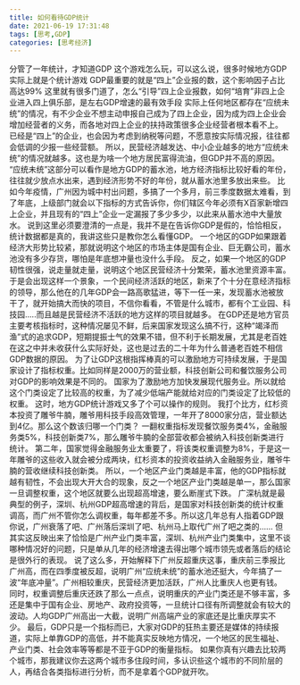 ```yaml
---
title: 如何看待GDP统计
date: 2021-06-19 17:31:48
tags: [思考,GDP]
categories: [思考经济]
---
```


分管了一年统计，才知道GDP<!-- more --> 这个游戏怎么玩，可以这么说，很多时候地方GDP实际上就是个统计游戏
GDP最重要的就是“四上”企业报的数，这个影响因子占比高达99%
这里就有很多门道了，怎么“引导”四上企业报数，如何“培育”非四上企业进入四上俱乐部，是左右GDP增速的最有效手段
实际上任何地区都存在“应统未统”的情况，有不少企业不想主动申报自己成为了四上企业，因为成为四上企业会增加经营者的义务，而各地对四上企业的扶持政策很多企业经营者根本看不上。
已经是“四上”的企业，也会因为考虑到纳税等问题，不愿意按实际情况报，往往都会低调的少报一些经营额。
所以，民营经济越发达、中小企业越多的地方“应统未统”的情况就越多。这也是为啥一个地方居民富得流油，但GDP并不高的原因。
“应统未统”这部分可以看作是地方GDP的蓄水池，地方经济指标比较好看的年份，往往就少放点水出来，遇到经济形势不好的年份，就从蓄水池里多放出来些。
比如今年疫情，广州因为城中村出问题，多搞了一个多月，前三季度数据太难看，到了年底，上级部门就会以下指标的方式告诉你，你们辖区今年必须有X百家新增四上企业，并且现有的“四上”企业一定漏报了多少多少，以此来从蓄水池中大量放水。
说到这里必须要澄清的一点是，我并不是在告诉你GDP是假的，恰恰相反，统计数据都是真的，我讲这些只是教你怎么看懂GDP。
一个地区的GDP如果跟着经济大形势比较紧，那就说明这个地区的市场主体是国有企业、巨无霸公司，蓄水池没有多少存货，哪怕是年底想冲量也没什么手段。
反之，如果一个地区的GDP韧性很强，说走量就走量，说明这个地区民营经济十分繁荣，蓄水池里资源丰富。
于是会出现这样一个景象，一个民间经济活跃的地区，新来了个十分在意经济指标的领导，那么他在的几年GDP会一路高歌猛进，等下一任一来，发现蓄水池被放干了，就开始搞大而快的项目，不信你看看，不管是什么城市，都有个工业园、科技园.....而且越是民营经济不活跃的地方这样的项目就越多。
在GDP还是地方官员主要考核指标时，这种情况屡见不鲜，后来国家发现这么搞不行，这种“竭泽而渔”式的追求GDP，短期提振士气的效果不错，但不利于长期发展，尤其是老百姓在这之中并未收获什么实际好处，这也是过去的二十年为什么普通老百姓不相信GDP数据的原因。
为了让GDP这根指挥棒真的可以激励地方可持续发展，于是国家设计了指标权重。比如同样是2000万的营业额，科技创新公司和餐饮服务公司对GDP的影响效果是不同的。
国家为了激励地方加快发展现代服务业。所以就给这个门类设定了比较高的权重，为了减少低端产能就给对应的门类设定了比较低的权重。
这时，地方GDP统计游戏又多了个可以操作的规则。
我打个比方，红杉资本投资了雕爷牛腩，雕爷用科技手段高效管理，一年开了8000家分店，营业额达到4亿。那么这个数该归哪一个门类？
一翻权重指标发现餐饮服务类4%，金融服务类5%，科技创新类7%，那么雕爷牛腩的全部营收都会被纳入科技创新类进行统计。
第二年，国家觉得金融服务业太重要了，将该类权重调整为8%，于是这一年雕爷的这些收入就会被分成两块，红杉资本的投资收益纳入金融服务业，雕爷牛腩的营收继续科技创新类。
所以，一个地区产业门类越是丰富，他的GDP指标就越有韧性，不会出现大开大合的现象，反之一个地区产业门类越是单一，那么国家一旦调整权重，这个地区就要么出现超高增速，要么断崖式下跌。
广深杭就是最典型的例子，深圳、杭州GDP超高增速的背后，是国家对科技创新类的统计权重调高，而广州不管你怎么调权重，每年都差不多。所以这几年总有人指着GDP跟你说，广州衰落了吧、广州落后深圳了吧、杭州马上取代广州了吧之类的……
但其实这反映出来了恰恰是广州产业门类丰富，深圳、杭州产业门类集中，这里不谈哪种情况好的问题，只是单从几年的经济增速去得出哪个城市领先或者落后的结论是很外行的表现。
说了这么多，开始解释下广州反超重庆这事，重庆前三季报比广州高，而在四季度被反超，说明广州“应统未统”的蓄水池还挺大，今年搞了一波“年底冲量”。广州相较重庆，民营经济更加活跃，广州人比重庆人也更有钱。
同时，权重调整后重庆还跌了那么一点点，说明重庆的产业门类还是不够丰富，多还是集中于国有企业、房地产、政府投资等，一旦统计口径有所调整就会有较大的波动。人均GDP广州高出一大截，说明广州高端产业的家底还是比重庆厚实不少。
最后，GDP只是一个指标而已，大家对GDP的狂热主要还是媒体的持续报道，实际上单靠GDP的高低，并不能真实反映地方情况，一个地区的民生福祉、产业门类、社会效率等等都是不亚于GDP的衡量指标。
如果你真有兴趣去比较两个城市，那我建议你去这两个城市多住段时间，多认识些这个城市的不同阶层的人，再结合各类指标进行分析，而不是拿着个GDP就开吹。